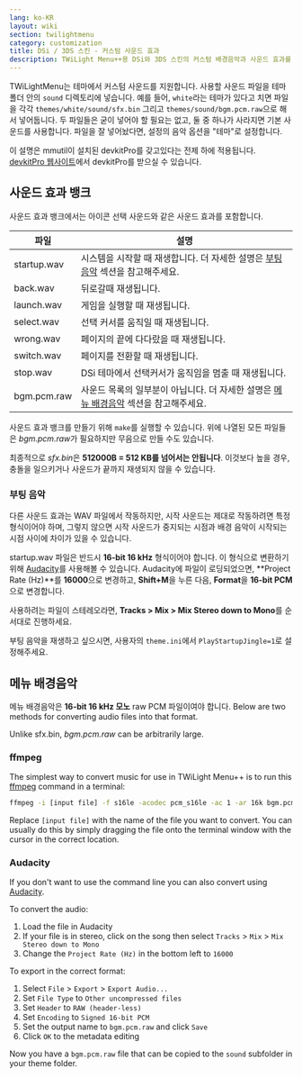 ```yaml
---
lang: ko-KR
layout: wiki
section: twilightmenu
category: customization
title: DSi / 3DS 스킨 - 커스텀 사운드 효과
description: TWiLight Menu++용 DSi와 3DS 스킨의 커스텀 배경음악과 사운드 효과를 사용하는 방법
---
```


TWiLightMenu는 테마에서 커스텀 사운드를 지원합니다. 사용할 사운드 파일을 테마 폴더 안의 `sound` 디렉토리에 넣습니다. 예를 들어, `white`라는 테마가 있다고 치면 파일을 각각 `themes/white/sound/sfx.bin` 그리고 `themes/sound/bgm.pcm.raw`으로 해서 넣어둡니다. 두 파일들은 굳이 넣어야 할 필요는 없고, 둘 중 하나가 사라지면 기본 사운드를 사용합니다. 파일을 잘 넣어놨다면, 설정의 음악 옵션을 "테마"로 설정합니다.

이 설명은 mmutil이 설치된 devkitPro를 갖고있다는 전제 하에 적용됩니다. [devkitPro 웹사이트](https://devkitpro.org/wiki/Getting_Started)에서 devkitPro를 받으실 수 있습니다.

## 사운드 효과 뱅크
사운드 효과 뱅크에서는 아이콘 선택 사운드와 같은 사운드 효과를 포함합니다.

| 파일          | 설명                                                              |
| ----------- | --------------------------------------------------------------- |
| startup.wav | 시스템을 시작할 때 재생합니다. 더 자세한 설명은 [부팅 음악](#startup-sound) 섹션을 참고해주세요. |
| back.wav    | 뒤로갈때 재생됩니다.                                                     |
| launch.wav  | 게임을 실행할 때 재생됩니다.                                                |
| select.wav  | 선택 커서를 움직일 때 재생됩니다.                                             |
| wrong.wav   | 페이지의 끝에 다다랐을 때 재생됩니다.                                           |
| switch.wav  | 페이지를 전환할 때 재생됩니다.                                               |
| stop.wav    | DSi 테마에서 선택커서가 움직임을 멈출 때 재생됩니다.                                 |
| bgm.pcm.raw | 사운드 목록의 일부분이 아닙니다. 더 자세한 설명은 [메뉴 배경음악](#menu-bgm) 섹션을 참고해주세요.   |

사운드 효과 뱅크를 만들기 위해 `make`를 실행할 수 있습니다. 위에 나열된 모든 파일들은 *bgm.pcm.raw*가 필요하지만 무음으로 만들 수도 있습니다.

최종적으로 *sfx.bin*은 **512000B = 512 KB를 넘어서는 안됩니다**. 이것보다 높을 경우, 충돌을 일으키거나 사운드가 끝까지 재생되지 않을 수 있습니다.

### 부팅 음악
다른 사운드 효과는 WAV 파일에서 작동하지만, 시작 사운드는 제대로 작동하려면 특정 형식이어야 하며, 그렇지 않으면 시작 사운드가 중지되는 시점과 배경 음악이 시작되는 시점 사이에 차이가 있을 수 있습니다.

startup.wav 파일은 반드시 **16-bit 16 kHz** 형식이어야 합니다. 이 형식으로 변환하기 위해 [Audacity](https://www.audacityteam.org/download/)를 사용해볼 수 있습니다. Audacity에 파일이 로딩되었으면, **Project Rate (Hz)**를 **16000**으로 변경하고, **Shift+M**을 누른 다음, **Format**을 **16-bit PCM**으로 변경합니다.

사용하려는 파일이 스테레오라면, **Tracks > Mix > Mix Stereo down to Mono**를 순서대로 진행하세요.

부팅 음악을 재생하고 싶으시면, 사용자의 `theme.ini`에서 `PlayStartupJingle=1`로 설정해주세요.


## 메뉴 배경음악
메뉴 배경음악은 **16-bit 16 kHz 모노** raw PCM 파일이여야 합니다. Below are two methods for converting audio files into that format.

Unlike sfx.bin, *bgm.pcm.raw* can be arbitrarily large.

### ffmpeg
The simplest way to convert music for use in TWiLight Menu++ is to run this [ffmpeg](https://ffmpeg.org) command in a terminal:

```bash
ffmpeg -i [input file] -f s16le -acodec pcm_s16le -ac 1 -ar 16k bgm.pcm.raw
```

Replace `[input file]` with the name of the file you want to convert. You can usually do this by simply dragging the file onto the terminal window with the cursor in the correct location.

### Audacity
If you don't want to use the command line you can also convert using [Audacity](https://www.audacityteam.org/download/).

To convert the audio:
1. Load the file in Audacity
1. If your file is in stereo, click on the song then select `Tracks` > `Mix` > `Mix Stereo down to Mono`
1. Change the `Project Rate (Hz)` in the bottom left to `16000`

To export in the correct format:
1. Select `File` > `Export` > `Export Audio...`
1. Set `File Type` to `Other uncompressed files`
1. Set `Header` to `RAW (header-less)`
1. Set `Encoding` to `Signed 16-bit PCM`
1. Set the output name to `bgm.pcm.raw` and click `Save`
1. Click `OK` to the metadata editing

Now you have a `bgm.pcm.raw` file that can be copied to the `sound` subfolder in your theme folder.
